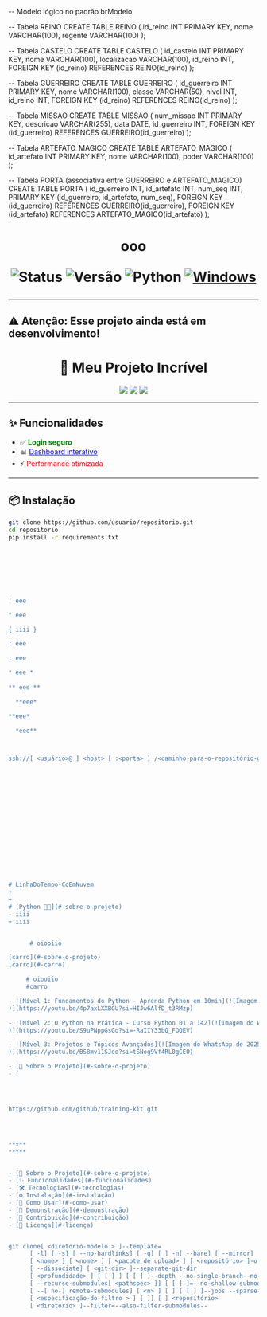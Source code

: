 -- Modelo lógico no padrão brModelo

-- Tabela REINO
CREATE TABLE REINO (
    id_reino INT PRIMARY KEY,
    nome VARCHAR(100),
    regente VARCHAR(100)
);

-- Tabela CASTELO
CREATE TABLE CASTELO (
    id_castelo INT PRIMARY KEY,
    nome VARCHAR(100),
    localizacao VARCHAR(100),
    id_reino INT,
    FOREIGN KEY (id_reino) REFERENCES REINO(id_reino)
);

-- Tabela GUERREIRO
CREATE TABLE GUERREIRO (
    id_guerreiro INT PRIMARY KEY,
    nome VARCHAR(100),
    classe VARCHAR(50),
    nivel INT,
    id_reino INT,
    FOREIGN KEY (id_reino) REFERENCES REINO(id_reino)
);

-- Tabela MISSAO
CREATE TABLE MISSAO (
    num_missao INT PRIMARY KEY,
    descricao VARCHAR(255),
    data DATE,
    id_guerreiro INT,
    FOREIGN KEY (id_guerreiro) REFERENCES GUERREIRO(id_guerreiro)
);

-- Tabela ARTEFATO_MAGICO
CREATE TABLE ARTEFATO_MAGICO (
    id_artefato INT PRIMARY KEY,
    nome VARCHAR(100),
    poder VARCHAR(100)
);

-- Tabela PORTA (associativa entre GUERREIRO e ARTEFATO_MAGICO)
CREATE TABLE PORTA (
    id_guerreiro INT,
    id_artefato INT,
    num_seq INT,
    PRIMARY KEY (id_guerreiro, id_artefato, num_seq),
    FOREIGN KEY (id_guerreiro) REFERENCES GUERREIRO(id_guerreiro),
    FOREIGN KEY (id_artefato) REFERENCES ARTEFATO_MAGICO(id_artefato)
);


<h1 align="center"> ooo



![Status](https://img.shields.io/badge/Status-Ativo-green)
![Versão](https://img.shields.io/badge/Versão-1.0-blue)
![Python](https://img.shields.io/badge/Python-3.10-yellow)
[![Windows](https://custom-icon-badges.demolab.com/badge/Windows-0078D6?logo=windows11&logoColor=white)](#)

---
⚠️ **Atenção:** Esse projeto ainda está em desenvolvimento!
---

<h1 align="center">🚀 Meu Projeto Incrível</h1>

<p align="center">
  <img src="https://img.shields.io/badge/Status-Ativo-green">
  <img src="https://img.shields.io/badge/Versão-1.0-blue">
  <img src="https://img.shields.io/badge/Python-3.10-yellow">
</p>

---

## ✨ Funcionalidades
- ✅ <span style="color:green; font-weight:bold;">Login seguro</span>  
- 📊 <span style="color:blue; text-decoration:underline;">Dashboard interativo</span>  
- ⚡ <span style="color:red;">Performance otimizada</span>  

---

## 📦 Instalação
```bash
git clone https://github.com/usuario/repositorio.git
cd repositorio
pip install -r requirements.txt








' eee

" eee

{ iiii }

: eee

; eee

* eee *
  
** eee **

  **eee*

**eee*

  *eee**



ssh://[ <usuário>@ ] <host> [ :<porta> ] /<caminho-para-o-repositório-git>

















# LinhaDoTempo-CoEmNuvem
+ 
+ 
# [Python 👨‍💻​](#-sobre-o-projeto)
- iiii
+ iiii


      # oiooiio

[carro](#-sobre-o-projeto)
[carro](#-carro)

     # oiooiio
     #carro

- ![Nível 1: Fundamentos do Python - Aprenda Python em 10min](![Imagem do WhatsApp de 2025-09-16 à(s) 10 02 14_9eaa58a9](https://github.com/user-attachments/assets/8a6663a9-8f8a-4182-9dce-942d596936d7)
)](https://youtu.be/4p7axLXXBGU?si=HIJw6AlfD_t3RMzp) 

- ![Nível 2: O Python na Prática - Curso Python 01 a 142](![Imagem do WhatsApp de 2025-09-16 à(s) 10 02 18_a3c8e2a2](https://github.com/user-attachments/assets/be759371-76ca-425b-8798-960198949437)
)](https://youtu.be/S9uPNppGsGo?si=-RaIIY33bQ_FOQEV)

- ![Nível 3: Projetos e Tópicos Avançados](![Imagem do WhatsApp de 2025-09-16 à(s) 10 10 08_685a2357](https://github.com/user-attachments/assets/5df51f05-c884-4183-bb90-beb751137938)
)](https://youtu.be/BS8mv11SJeo?si=tSNog9Vf4RL0gCEO)

- [📌 Sobre o Projeto](#-sobre-o-projeto)
- [




https://github.com/github/training-kit.git




**x**
**Y**


- [📌 Sobre o Projeto](#-sobre-o-projeto)
- [✨ Funcionalidades](#-funcionalidades)
- [🛠️ Tecnologias](#️-tecnologias)
- [⚙️ Instalação](#️-instalação)
- [🚀 Como Usar](#-como-usar)
- [📸 Demonstração](#-demonstração)
- [🤝 Contribuição](#-contribuição)
- [📄 Licença](#-licença)


git clone[ <diretório-modelo > ]--template=
	  [ -l] [ -s] [ --no-hardlinks] [ -q] [ ] -n[ --bare] [ --mirror]
	  [ <nome> ] [ <nome> ] [ <pacote de upload> ] [ <repositório> ]-o -b -u --reference 
	  [ --dissociate] [ <git-dir> ]--separate-git-dir 
	  [ <profundidade> ] [ [ ] ] [ [ ] ]--depth --no-single-branch--no-tags
	  [ --recurse-submodules[ <pathspec> ]] [ [ ] ]=--no-shallow-submodules
	  [ --[ no-] remote-submodules] [ <n> ] [ ] [ [ ] ]--jobs --sparse--no-reject-shallow
	  [ <especificação-do-filtro > ] [ ]] [ ] <repositório> 
	  [ <diretório> ]--filter=--also-filter-submodules--
   
